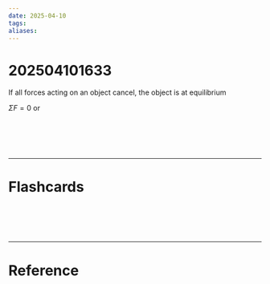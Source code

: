```yaml
---
date: 2025-04-10
tags: 
aliases:
---
```

# 202504101633
If all forces acting on an object cancel, the object is at equilibrium

$\Sigma{F}=0$ or 


# ‌
---
# Flashcards


# ‌
---
# Reference

